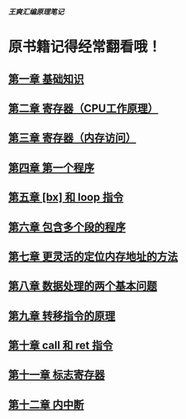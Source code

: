 ___王爽汇编原理笔记___      

# 原书籍记得经常翻看哦！      
## [第一章 基础知识](./1_section.md)    
## [第二章 寄存器（CPU工作原理）](./2_section.md)        
## [第三章 寄存器（内存访问）](./3_section.md)        
## [第四章 第一个程序](./4_section.md)      
## [第五章 [bx] 和 loop 指令](./5_section.md)   
## [第六章 包含多个段的程序](./6_section.md)      
## [第七章 更灵活的定位内存地址的方法](./7_section.md)      
## [第八章 数据处理的两个基本问题](./8_section.md)        
## [第九章 转移指令的原理](./9_section.md)      
## [第十章 call 和 ret 指令](./10_section.md)      
## [第十一章 标志寄存器](./11_section.md)       
## [第十二章 内中断](./12_section.md)       
